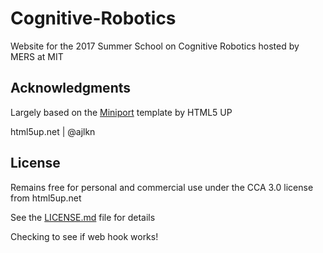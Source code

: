 # Cognitive-Robotics

Website for the 2017 Summer School on Cognitive Robotics hosted by MERS at MIT 

## Acknowledgments
Largely based on the [Miniport](https://html5up.net/miniport) template by HTML5 UP

html5up.net | @ajlkn

## License
Remains free for personal and commercial use under the CCA 3.0 license from html5up.net

See the [LICENSE.md](LICENSE.md) file for details

Checking to see if web hook works!
